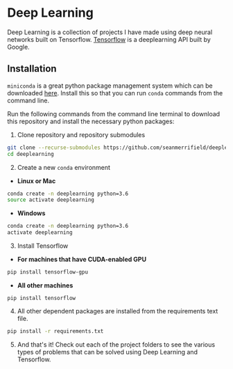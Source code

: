 # Deep Learning
Deep Learning is a collection of projects I have made using deep neural networks built on Tensorflow. [Tensorflow](https://www.tensorflow.org/api_docs/) is a deeplearning API built by Google.

## Installation

`miniconda` is a great python package management system which can be downloaded [here](https://conda.io/miniconda.html). Install this so that you can run `conda` commands from the command line. 

Run the following commands from the command line terminal to download this repository and install the necessary python packages:

1. Clone repository and repository submodules
  ```sh
  git clone --recurse-submodules https://github.com/seanmerrifield/deeplearning
  cd deeplearning
  ```


2. Create a new `conda` environment
  * **Linux or Mac**
  ```sh
  conda create -n deeplearning python=3.6
  source activate deeplearning
  ```

  * **Windows**
  ```sh
  conda create -n deeplearning python=3.6
  activate deeplearning
  ```

3. Install Tensorflow
  * **For machines that have CUDA-enabled GPU**
  ```sh
  pip install tensorflow-gpu
  ```

  * **All other machines**
  ```
  pip install tensorflow
  ```

4. All other dependent packages are installed from the requirements text file.
  ```sh
  pip install -r requirements.txt
  ```


5. And that's it! Check out each of the project folders to see the various types of problems that can be solved using Deep Learning and Tensorflow.



